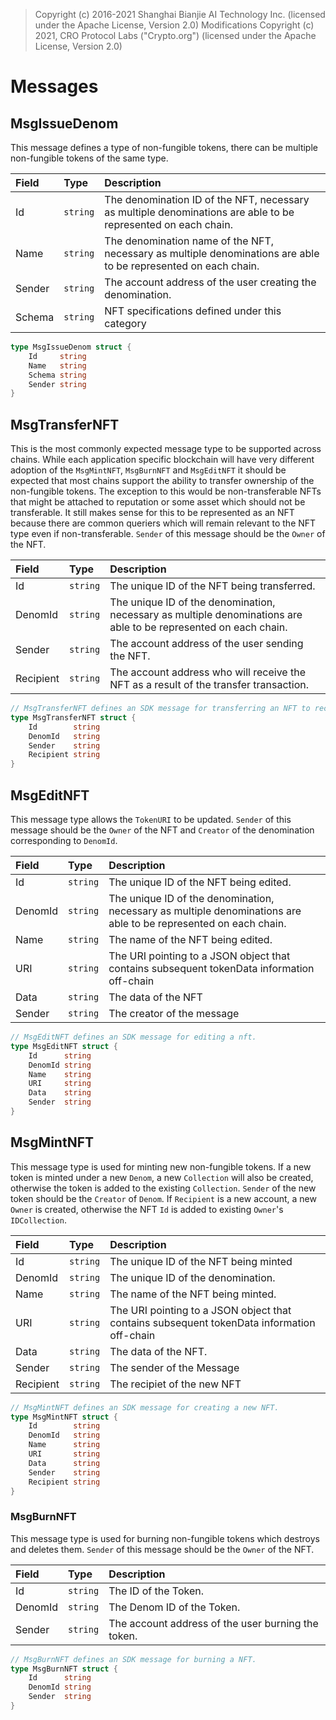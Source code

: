 > Copyright (c) 2016-2021 Shanghai Bianjie AI Technology Inc. (licensed under the Apache License, Version 2.0)
> Modifications Copyright (c) 2021, CRO Protocol Labs ("Crypto.org") (licensed under the Apache License, Version 2.0)

# Messages

## MsgIssueDenom

This message defines a type of non-fungible tokens, there can be multiple non-fungible tokens of the same type.

| **Field** | **Type** | **Description**                                                                                                 |
| :-------- | :------- | :-------------------------------------------------------------------------------------------------------------- |
| Id        | `string` | The denomination ID of the NFT, necessary as multiple denominations are able to be represented on each chain.   |
| Name      | `string` | The denomination name of the NFT, necessary as multiple denominations are able to be represented on each chain. |
| Sender    | `string` | The account address of the user creating the denomination.                                                      |
| Schema    | `string` | NFT specifications defined under this category                                                                  |

```go
type MsgIssueDenom struct {
    Id     string
    Name   string
    Schema string
    Sender string
}
```

## MsgTransferNFT

This is the most commonly expected message type to be supported across chains. While each application specific
blockchain will have very different adoption of the `MsgMintNFT`, `MsgBurnNFT` and `MsgEditNFT` it should be expected
that most chains support the ability to transfer ownership of the non-fungible tokens. The exception to this would be
non-transferable NFTs that might be attached to reputation or some asset which should not be transferable. It still
makes sense for this to be represented as an NFT because there are common queriers which will remain relevant to the NFT
type even if non-transferable. `Sender` of this message should be the `Owner` of the NFT.

| **Field** | **Type** | **Description**                                                                                                  |
| :-------- | :------- | :--------------------------------------------------------------------------------------------------------------- |
| Id        | `string` | The unique ID of the NFT being transferred.                                                                      |
| DenomId   | `string` | The unique ID of the denomination, necessary as multiple denominations are able to be represented on each chain. |
| Sender    | `string` | The account address of the user sending the NFT.                                                                 |
| Recipient | `string` | The account address who will receive the NFT as a result of the transfer transaction.                            |

```go
// MsgTransferNFT defines an SDK message for transferring an NFT to recipient.
type MsgTransferNFT struct {
    Id        string
    DenomId   string
    Sender    string
    Recipient string
}
```

## MsgEditNFT

This message type allows the `TokenURI` to be updated. `Sender` of this message should be the `Owner` of the NFT and
`Creator` of the denomination corresponding to `DenomId`.

| **Field** | **Type** | **Description**                                                                                                  |
| :-------- | :------- | :--------------------------------------------------------------------------------------------------------------- |
| Id        | `string` | The unique ID of the NFT being edited.                                                                           |
| DenomId   | `string` | The unique ID of the denomination, necessary as multiple denominations are able to be represented on each chain. |
| Name      | `string` | The name of the NFT being edited.                                                                                |
| URI       | `string` | The URI pointing to a JSON object that contains subsequent tokenData information off-chain                       |
| Data      | `string` | The data of the NFT                                                                                              |
| Sender    | `string` | The creator of the message                                                                                       |

```go
// MsgEditNFT defines an SDK message for editing a nft.
type MsgEditNFT struct {
    Id      string
    DenomId string
    Name    string
    URI     string
    Data    string
    Sender  string
}
```

## MsgMintNFT

This message type is used for minting new non-fungible tokens. If a new token is minted under a new `Denom`, a new
`Collection` will also be created, otherwise the token is added to the existing `Collection`. `Sender` of the new token
should be the `Creator` of `Denom`. If `Recipient` is a new account, a new `Owner` is created, otherwise the NFT `Id` is
added to existing `Owner`'s `IDCollection`.

| **Field** | **Type** | **Description**                                                                            |
| :-------- | :------- | :----------------------------------------------------------------------------------------- |
| Id        | `string` | The unique ID of the NFT being minted                                                      |
| DenomId   | `string` | The unique ID of the denomination.                                                         |
| Name      | `string` | The name of the NFT being minted.                                                          |
| URI       | `string` | The URI pointing to a JSON object that contains subsequent tokenData information off-chain |
| Data      | `string` | The data of the NFT.                                                                       |
| Sender    | `string` | The sender of the Message                                                                  |
| Recipient | `string` | The recipiet of the new NFT                                                                |

```go
// MsgMintNFT defines an SDK message for creating a new NFT.
type MsgMintNFT struct {
    Id        string
    DenomId   string
    Name      string
    URI       string
    Data      string
    Sender    string
    Recipient string
}
```

### MsgBurnNFT

This message type is used for burning non-fungible tokens which destroys and deletes them. `Sender` of this message
should be the `Owner` of the NFT.

| **Field** | **Type** | **Description**                                    |
| :-------- | :------- | :------------------------------------------------- |
| Id        | `string` | The ID of the Token.                               |
| DenomId   | `string` | The Denom ID of the Token.                         |
| Sender    | `string` | The account address of the user burning the token. |

```go
// MsgBurnNFT defines an SDK message for burning a NFT.
type MsgBurnNFT struct {
    Id      string
    DenomId string
    Sender  string
}
```

